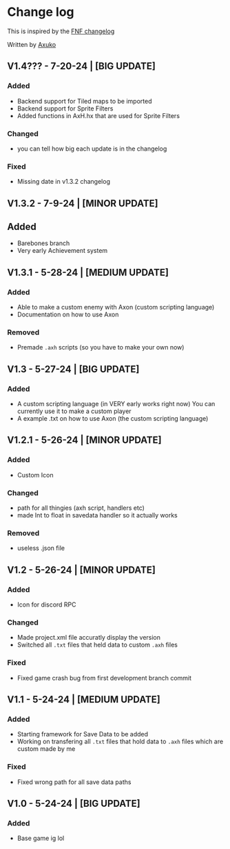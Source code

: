 # Change log
This is inspired by the [FNF changelog](https://github.com/FunkinCrew/Funkin/blob/main/CHANGELOG.md?plain=1)

Written by [Axuko](https://github.com/Ethan-makes-music?tab=repositories)

## V1.4??? - 7-20-24 | [BIG UPDATE]
### Added
- Backend support for Tiled maps to be imported
- Backend support for Sprite Filters
- Added functions in AxH.hx that are used for Sprite Filters
### Changed
- you can tell how big each update is in the changelog
### Fixed
- Missing date in v1.3.2 changelog


## V1.3.2 - 7-9-24 | [MINOR UPDATE]
## Added
- Barebones branch
- Very early Achievement system

## V1.3.1 - 5-28-24 | [MEDIUM UPDATE]
### Added
- Able to make a custom enemy with Axon (custom scripting language)
- Documentation on how to use Axon
### Removed
- Premade `.axh` scripts (so you have to make your own now)

## V1.3 - 5-27-24 | [BIG UPDATE]
### Added
- A custom scripting language (in VERY early works right now) You can currently use it to make a custom player
- A example .txt on how to use Axon (the custom scripting language)

## V1.2.1 - 5-26-24 | [MINOR UPDATE]
### Added
- Custom Icon
### Changed
- path for all thingies (axh script, handlers etc)
- made Int to float in savedata handler so it actually works
### Removed
- useless .json file

## V1.2 - 5-26-24 | [MINOR UPDATE]
### Added
- Icon for discord RPC
### Changed
- Made project.xml file accuratly display the version
- Switched all `.txt` files that held data to custom `.axh` files
### Fixed
- Fixed game crash bug from first development branch commit 

## V1.1 - 5-24-24 | [MEDIUM UPDATE]
### Added
- Starting framework for Save Data to be added
- Working on transfering all `.txt` files that hold data to `.axh` files which are custom made by me
### Fixed
- Fixed wrong path for all save data paths

## V1.0 - 5-24-24 | [BIG UPDATE]
### Added
- Base game ig lol
